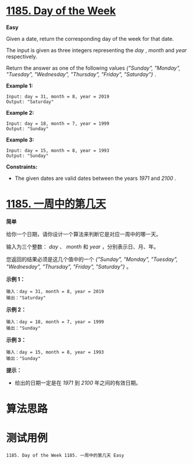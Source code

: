 # [1185. Day of the Week][enTitle]

**Easy**

Given a date, return the corresponding day of the week for that date.

The input is given as three integers representing the  *day* ,  *month*  and  *year*  respectively.

Return the answer as one of the following values  *{"Sunday", "Monday", "Tuesday", "Wednesday", "Thursday", "Friday", "Saturday"}* .



**Example 1:** 

```
Input: day = 31, month = 8, year = 2019
Output: "Saturday"

```

**Example 2:** 

```
Input: day = 18, month = 7, year = 1999
Output: "Sunday"

```

**Example 3:** 

```
Input: day = 15, month = 8, year = 1993
Output: "Sunday"

```



**Constraints:** 

- The given dates are valid dates between the years  *1971*  and  *2100* .


# [1185. 一周中的第几天][cnTitle]

**简单**

给你一个日期，请你设计一个算法来判断它是对应一周中的哪一天。

输入为三个整数： *day* 、 *month*  和  *year* ，分别表示日、月、年。

您返回的结果必须是这几个值中的一个  *{"Sunday", "Monday", "Tuesday", "Wednesday", "Thursday", "Friday", "Saturday"}* 。



**示例 1：** 

```
输入：day = 31, month = 8, year = 2019
输出："Saturday"

```

**示例 2：** 

```
输入：day = 18, month = 7, year = 1999
输出："Sunday"

```

**示例 3：** 

```
输入：day = 15, month = 8, year = 1993
输出："Sunday"

```



**提示：** 

- 给出的日期一定是在  *1971*  到  *2100*  年之间的有效日期。




# 算法思路

# 测试用例
```
1185. Day of the Week 1185. 一周中的第几天 Easy
```

[enTitle]: https://leetcode.com/problems/day-of-the-week/
[cnTitle]: https://leetcode-cn.com/problems/day-of-the-week/
